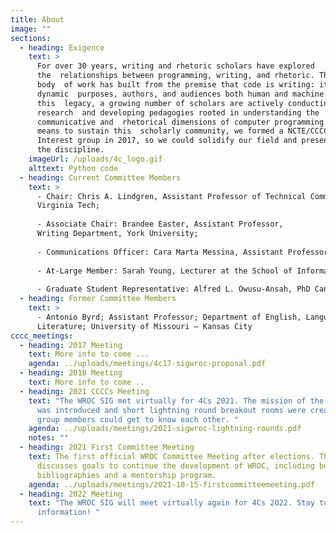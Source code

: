 ```yaml
---
title: About
image: ""
sections:
  - heading: Exigence
    text: >
      For over 30 years, writing and rhetoric scholars have explored
      the  relationships between programming, writing, and rhetoric. This
      body  of work has built from the premise that code is writing: it has
      dynamic  purposes, authors, and audiences both human and machine. Out of
      this  legacy, a growing number of scholars are actively conducting
      research  and developing pedagogies rooted in understanding the
      communicative and  rhetorical dimensions of computer programming. As a
      means to sustain this  scholarly community, we formed a NCTE/CCCC Special
      Interest group in 2017, so we could solidify our field and presence across
      the discipline.
    imageUrl: /uploads/4c_logo.gif
    alttext: Python code
  - heading: Current Committee Members
    text: >
      - Chair: Chris A. Lindgren, Assistant Professor of Technical Communication,
      Virginia Tech;
      
      - Associate Chair: Brandee Easter, Assistant Professor,
      Writing Department, York University; 
      
      - Communications Officer: Cara Marta Messina, Assistant Professor, English Department, Jacksonville State University;
      
      - At-Large Member: Sarah Young, Lecturer at the School of Information, University of Arizona; 
      
      - Graduate Student Representative: Alfred L. Owusu-Ansah, PhD Candidate, Michigan Technological University
  - heading: Former Committee Members
    text: > 
      - Antonio Byrd; Assistant Professor; Department of English, Language, and
      Literature; University of Missouri – Kansas City
cccc_meetings:
  - heading: 2017 Meeting
    text: More info to come ...
    agenda: ../uploads/meetings/4c17-sigwroc-proposal.pdf
  - heading: 2018 Meeting
    text: More info to come ..
  - heading: 2021 CCCCs Meeting
    text: "The WROC SIG met virtually for 4Cs 2021. The mission of the WROC group
      was introduced and short lightning round breakout rooms were created so
      group members could get to know each other. "
    agenda: ../uploads/meetings/2021-sigwroc-lightning-rounds.pdf
    notes: ""
  - heading: 2021 First Committee Meeting
    text: The first official WROC Committee Meeting after elections. The committee
      discusses goals to continue the development of WROC, including building
      bibliographies and a mentorship program.
    agenda: ../uploads/meetings/2021-10-15-firstcommitteemeeting.pdf
  - heading: 2022 Meeting
    text: "The WROC SIG will meet virtually again for 4Cs 2022. Stay tuned for more
      information! "
---
```


